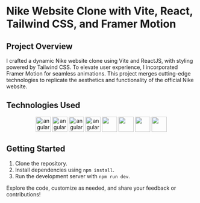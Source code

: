 <!-- <!DOCTYPE html>
<html lang="en">

<head>
  <meta charset="UTF-8">
  <meta name="viewport" content="width=device-width, initial-scale=1.0">
  <title>Nike Website Clone</title>
</head>

<body>

  <h1>Nike Website Clone with Vite, React, Tailwind CSS, and Framer Motion</h1>

  <h2>Project Overview</h2>
  <p>I crafted a dynamic Nike website clone using Vite and ReactJS, with styling powered by Tailwind CSS. To elevate user experience, I incorporated Framer Motion for seamless animations. This project merges cutting-edge technologies to replicate the aesthetics and functionality of the official Nike website.</p>

  <h2>Technologies Used</h2>
  <ul>
    <li>Vite: Lightning-fast development setup.</li>
    <li>React: Building interactive interfaces.</li>
    <li>Tailwind CSS: Effortless and responsive styling.</li>
    <li>Framer Motion: Elevating user engagement with fluid animations.</li>
  </ul>

  <h2>Getting Started</h2>
  <ol>
    <li>Clone the repository.</li>
    <li>Install dependencies using <code>npm install</code>.</li>
    <li>Run the development server with <code>npm run dev</code>.</li>
  </ol>

  <p>Explore the code, customize as needed, and share your feedback or contributions!</p>

</body>

</html> -->

<!DOCTYPE html>
<html lang="en">

<head>
  <meta charset="UTF-8">
  <meta name="viewport" content="width=device-width, initial-scale=1.0">
  <title>Nike Website Clone</title>
  <!-- Add FontAwesome CDN -->
  <link rel="stylesheet" href="https://cdnjs.cloudflare.com/ajax/libs/font-awesome/5.15.4/css/all.min.css">
</head>

<body>

  <h1>Nike Website Clone with Vite, React, Tailwind CSS, and Framer Motion</h1>

  <h2>Project Overview</h2>
  <p>I crafted a dynamic Nike website clone using Vite and ReactJS, with styling powered by Tailwind CSS. To elevate user experience, I incorporated Framer Motion for seamless animations. This project merges cutting-edge technologies to replicate the aesthetics and functionality of the official Nike website.</p>

  <h2>Technologies Used</h2>
 
  <p align="center" style={{display: flex;
    justify-content: space-around;}}>
    <img src="https://icones.pro/wp-content/uploads/2021/06/icone-github-grise.png" alt="angular" width="40" height="40"/> 
    <img src="https://miro.medium.com/v2/resize:fit:512/1*W3ZHer9j6Cxzh78m0jLLdw.png" alt="angular" width="40" height="40"/> 
    <img src="https://cdn-icons-png.flaticon.com/512/732/732212.png" alt="angular" width="40" height="40"/> 
    <img src="https://cdn4.iconfinder.com/data/icons/social-media-logos-6/512/121-css3-512.png" alt="angular" width="40" height="40"/> 
   <img src="https://blog.leonhassan.co.uk/content/images/2019/01/react-1.svg" width="40" height="40"/> 
   <img src="https://git-scm.com/images/logos/downloads/Git-Icon-1788C.png" width="40" height="40"/> 
   <img src="https://upload.wikimedia.org/wikipedia/commons/thumb/f/f1/Vitejs-logo.svg/1200px-Vitejs-logo.svg.png" width="40" height="40"/> 
   <img src="https://files.raycast.com/nwt9ncojkvwmjfkaada8upafvpnu" width="40" height="40"/> 
</p>     
  <h2>Getting Started</h2>
  <ol>
    <li>Clone the repository.</li>
    <li>Install dependencies using <code>npm install</code>.</li>
    <li>Run the development server with <code>npm run dev</code>.</li>
  </ol>

  <p>Explore the code, customize as needed, and share your feedback or contributions!</p>

</body>

</html>
